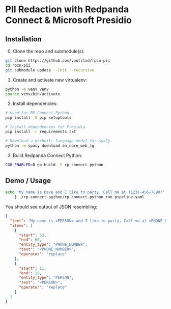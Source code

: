 # PII Redaction with Redpanda Connect & Microsoft Presidio

## Installation

0. Clone the repo and submodule(s):

```sh
git clone https://github.com/voutilad/rpcn-pii
cd rpcn-pii
git submodule update --init --recursive
```

1. Create and activate new virtualenv:

```sh
python -m venv venv
source venv/bin/activate
```

2. Install dependencies:

```sh
# Used for RP Connect Python.
pip install -U pip setuptools

# Install dependencies for Presidio.
pip install -r requirements.txt

# Download a prebuilt language model for spaCy.
python -m spacy download en_core_web_lg
```

3. Build Redpanda Connect Python:

```sh
CGO_ENABLED=0 go build -C rp-connect-python
```

## Demo / Usage

```sh
echo "My name is Dave and I like to party. Call me at (123)-456-7890!" \
    | ./rp-connect-python/rp-connect-python run pipeline.yaml
```

You should see output of JSON resembling:

```json
{
  "text": "My name is <PERSON> and I like to party. Call me at <PHONE_NUMBER>!",
  "items": [
    {
      "start": 52,
      "end": 66,
      "entity_type": "PHONE_NUMBER",
      "text": "<PHONE_NUMBER>",
      "operator": "replace"
    },
    {
      "start": 11,
      "end": 19,
      "entity_type": "PERSON",
      "text": "<PERSON>",
      "operator": "replace"
    }
  ]
}
```